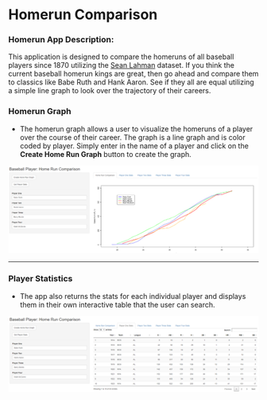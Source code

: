 # Homerun Comparison


### Homerun App Description:


This application is designed to compare the homeruns of all baseball players since 1870 utilizing the [Sean Lahman](http://www.seanlahman.com/baseball-archive/statistics/) dataset. If you think the current baseball homerun kings are great, then go ahead and compare them to classics like Babe Ruth and Hank Aaron. See if they all are equal utilizing a simple line graph to look over the trajectory of their careers. 

### Homerun Graph

+ The homerun graph allows a user to visualize the homeruns of a player over the course of their career. The graph is a line graph and is color coded by player. Simply enter in the name of a player and click on the **Create Home Run Graph** button to create the graph. 

![](./www/homerun_graph.png)

---

### Player Statistics

+ The app also returns the stats for each individual player and displays them in their own interactive table that the user can search. 

![](./www/homerun_stats.png)